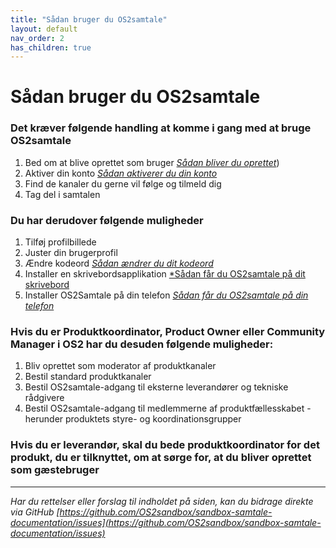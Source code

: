 ```yaml
---
title: "Sådan bruger du OS2samtale"
layout: default
nav_order: 2
has_children: true
---
```


# **Sådan bruger du OS2samtale**

### Det kræver følgende handling at komme i gang med at bruge OS2samtale

1. Bed om at blive oprettet som bruger [*Sådan bliver du oprettet*](https://os2sandbox.github.io/sandbox-samtale-documentation/docs/slutbruger/opstart/oprettelse.html))
2. Aktiver din konto [*Sådan aktiverer du din konto*](https://os2sandbox.github.io/sandbox-samtale-documentation/docs/slutbruger/opstart/aktivering.html)
3. Find de kanaler du gerne vil følge og tilmeld dig
4. Tag del i samtalen

### Du har derudover følgende muligheder 

1. Tilføj profilbillede 
2. Juster din brugerprofil  
3. Ændre kodeord [*Sådan ændrer du dit kodeord*](https://os2sandbox.github.io/sandbox-samtale-documentation/docs/slutbruger/konfiguration/%C3%A6ndre_kodeord.html)
4. Installer en skrivebordsapplikation [*Sådan får du OS2samtale på dit skrivebord](https://os2sandbox.github.io/sandbox-samtale-documentation/docs/slutbruger/opstart/p%C3%A5_skrivebordet.html)
5. Installer OS2Samtale på din telefon  [*Sådan får du OS2samtale på din telefon*](https://os2sandbox.github.io/sandbox-samtale-documentation/docs/slutbruger/opstart/p%C3%A5_telefon.html)

  
### Hvis du er Produktkoordinator, Product Owner eller Community Manager i OS2 har du desuden følgende muligheder:

1. Bliv oprettet som moderator af produktkanaler
2. Bestil standard produktkanaler
3. Bestil OS2samtale-adgang til eksterne leverandører og tekniske rådgivere
4. Bestil OS2samtale-adgang til medlemmerne af produktfællesskabet - herunder produktets styre- og koordinationsgrupper

### Hvis du er leverandør, skal du bede produktkoordinator for det produkt, du er tilknyttet, om at sørge for, at du bliver oprettet som gæstebruger


***

*Har du rettelser eller forslag til indholdet på siden, kan du bidrage direkte via GitHub [https://github.com/OS2sandbox/sandbox-samtale-documentation/issues](https://github.com/OS2sandbox/sandbox-samtale-documentation/issues)*
